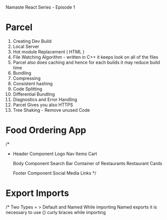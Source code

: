 Namaste React Series - Episode 1

# Parcel 
1. Creating Dev Build 
2. Local Server
3. Hot module Replacement  ( HTML )
4. File Watching Algorithm - written in C++ it keeps look on all of the files
5. Parcel also does caching and hence for each builds it may reduce build time
6. Bundling
7. Compressing
8. Consistent hashing
9. Code Splitting
10. Differential Bundling
11. Diagnostics and Error Handling
12. Parcel Gives you also HTTPS 
13. Tree Shaking - Remove unused Code


# Food Ordering App 

/*
* Header Component
      Logo
      Nav Items
      Cart
  
  Body Component
      Search Bar
      Container of Restaurants
        Restaurant Cards
  
  Footer Component
      Social Media Links
*/

# Export Imports 

/*
Two Types = > Default and Named
While importing Named exports it is necessary to use {} curly braces
while importing